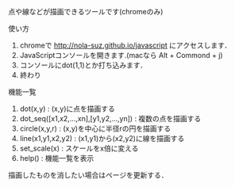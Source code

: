 点や線などが描画できるツールです(chromeのみ)


使い方

1. chromeで http://nola-suz.github.io/javascript にアクセスします．
2. JavaScriptコンソールを開きます.(macなら Alt + Commond + j)
3. コンソールにdot(1,1)とか打ち込みます．
4. 終わり

機能一覧

1. dot(x,y) : (x,y)に点を描画する
2. dot_seq([x1,x2,...,xn],[y1,y2,...,yn]) : 複数の点を描画する
3. circle(x,y,r) : (x,y)を中心に半径rの円を描画する
4. line(x1,y1,x2,y2) : (x1,y1)から(x2,y2)に線を描画する
5. set_scale(x) : スケールをx倍に変える
6. help() : 機能一覧を表示

描画したものを消したい場合はページを更新する．
